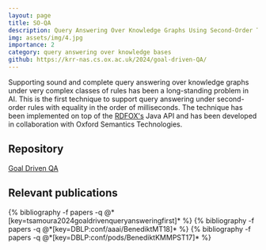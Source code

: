 ```yaml
---
layout: page
title: SO-QA
description: Query Answering Over Knowledge Graphs Using Second-Order Theories
img: assets/img/4.jpg
importance: 2
category: query answering over knowledge bases
github: https://krr-nas.cs.ox.ac.uk/2024/goal-driven-QA/
---
```


Supporting sound and complete query answering over knowledge graphs under very complex classes of rules has been a long-standing problem in AI. This is the first technique to support query answering under second-order rules with equality in the order of milliseconds. The technique has been implemented on top of the <a href="https://www.oxfordsemantic.tech/rdfox">RDFOX's</a> Java API and has been developed in collaboration with Oxford Semantics Technologies. 

## Repository
<a href="https://krr-nas.cs.ox.ac.uk/2024/goal-driven-QA/">Goal Driven QA</a>

## Relevant publications
<div class="publications">
  {% bibliography -f papers -q @*[key=tsamoura2024goaldrivenqueryansweringfirst]* %}
  {% bibliography -f papers -q @*[key=DBLP:conf/aaai/BenediktMT18]* %}
  {% bibliography -f papers -q @*[key=DBLP:conf/pods/BenediktKMMPST17]* %}
</div>

